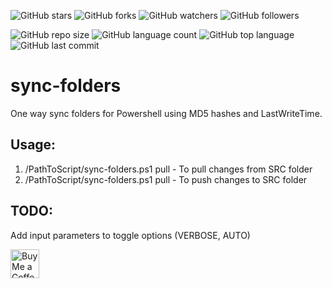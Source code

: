![GitHub stars](https://img.shields.io/github/stars/alessiotorraco/sync-folders?style=social)
![GitHub forks](https://img.shields.io/github/forks/alessiotorraco/sync-folders?style=social)
![GitHub watchers](https://img.shields.io/github/watchers/alessiotorraco/sync-folders?style=social)
![GitHub followers](https://img.shields.io/github/followers/alessiotorraco?style=social)

![GitHub repo size](https://img.shields.io/github/repo-size/alessiotorraco/sync-folders?style=plastic)
![GitHub language count](https://img.shields.io/github/languages/count/alessiotorraco/sync-folders?style=plastic)
![GitHub top language](https://img.shields.io/github/languages/top/alessiotorraco/sync-folders?style=plastic)
![GitHub last commit](https://img.shields.io/github/last-commit/alessiotorraco/sync-folders?color=red&style=plastic)

# sync-folders
One way sync folders for Powershell using MD5 hashes and LastWriteTime.

## Usage:
1. /PathToScript/sync-folders.ps1 pull - To pull changes from SRC folder
2. /PathToScript/sync-folders.ps1 pull - To push changes to SRC folder

## TODO:
Add input parameters to toggle options (VERBOSE, AUTO)

<a href='https://ko-fi.com/alexienne' target='_blank'><img height='35' style='border:0px;height:46px;' src='https://az743702.vo.msecnd.net/cdn/kofi5.png?v=0' border='0' alt='Buy Me a Coffee at ko-fi.com'/>
